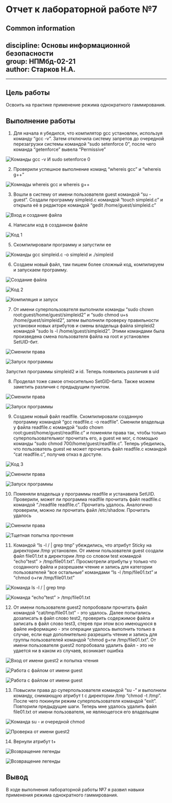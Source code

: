 # **Отчет к лабораторной работе №7**
## **Common information**
discipline: Основы информационной безопасности  
group: НПМбд-02-21  
author: Старков Н.А.
---
---
## **Цель работы**

Освоить на практике применение режима однократного гаммирования.

## **Выполнение работы**

1) Для начала я убедился, что компилятор gcc установлен, используя команду “gcc -v”. Затем отключила систему запретов до очередной перезагрузки системы
командой “sudo setenforce 0”, после чего команда “getenforce” вывела “Permissive”

![Команды gcc -v И sudo setenforce 0](image/1.png)

2) Проверили успешное выполнение команд “whereis gcc” и “whereis g++”

![Комнады whereis gcc и whereis g++ ](image/2.png)

3) Вошли в систему от имени пользователя guest командой “su - guest”. Создали программу simpleid.c командой “touch simpleid.c” и открыла её в редакторе командой “gedit /home/guest/simpleid.c”

![Вход и создание файла](image/3.png)

4) Написали код в созданном файле

![Код 1](image/4.png)

5) Скомпилировали программу и запустили ее 

![Команды gcc simpleid.c -o simpleid и ./simpleid](image/5.png)

6) Создаем новый файл, там пишем более сложный код, компилируем и запускаем программу.

![Создание файла](image/6.png)

![Код 2](image/7.png)

![Компиляция и запуск](image/8.png)

7) От имени суперпользователя выполнили команды “sudo chown root:guest/home/guest/simpleid2” и “sudo chmod u+s /home/guest/simpleid2”, затем выполнили проверку правильности установки новых атрибутов и смены владельца файла simpleid2 командой “sudo ls -l /home/guest/simpleid2”. Этими командами была произведена смена пользователя файла на root и установлен SetUID-бит.

![Сменили права](image/9.png)

![Запуск программы](image/10.png)

Запустил программы simpleid2 и id. Теперь появились различия в uid

8) Проделал тоже самое относительно SetGID-бита. Также можем заметить различия с предыдущим пунктом.

![Сменили права](image/11.png)

![Запуск программы](image/12.png)

9) Создаем новый файл readfile. Скомпилировали созданную программу командой “gcc readfile.c -o readfile”. Сменили владельца у файла readfile.c командой “sudo chown root:guest/home/guest/readfile.c” и поменяли права так, чтобы только суперпользовательмог прочитать его, а guest не мог, с помощью команды “sudo chmod 700/home/guest/readfile.c”. Теперь убедились, что пользователь guest не может
прочитать файл readfile.c командой “cat readfile.c”, получив отказ в доступе.

![Код 3](image/13.png)

![Сменили права](image/14.png)

![Запуск программы](image/15.png)

10) Поменяли владельца у программы readfile и устанавила SetUID. Проверили, может ли программа readfile прочитать файл readfile.c командой “./readfile readfile.c”. Прочитать удалось. Аналогично проверили, можно ли прочитать файл /etc/shadow. Прочитать удалось

![Сменили права](image/16.png)

![Тщетная попытка прочтения](image/17.png)

11) Командой “ls -l / | grep tmp” убеждились, что атрибут Sticky на директории /tmp установлен. От имени пользователя guest создали файл file01.txt в директории /tmp со словом test командой “echo”test” > /tmp/file01.txt”. Просмотрели атрибуты у только что созданного файла и разрешаем чтение и запись для категории пользователей “все остальные” командами “ls -l /tmp/file01.txt” и “chmod o+rw
/tmp/file01.txt”

![Команда ls -l / | grep tmp](image/18.png)

![Команда “echo”test” > /tmp/file01.txt](image/19.png)

12) От имени пользователя guest2 попробовали прочитать файл командой “cat/tmp/file01.txt” - это удалось. Далее попытались дозаписать в файл слово test2, проверить содержимое файла и записать в файл слово test3, стерев при этом всю имеющуюся в файле информацию - эти операции удалось выполнить только в случае, если еще дополнительно разрешить чтение и запись для группы пользователей командой “chmod g+rw /tmp/file01.txt”. От имени пользователя guest2 попробовала удалить файл - это не удается ни в каком из случаев, возникает ошибка

![Вход от имени guest2 и попытка чтения](image/20.png)

![Работа с файлом от имени guest](image/21.png)

![Работа с файлом от имени guest](image/22.png)

13) Повысили права до суперпользователя командой “su -” и выполнили команду, снимающую атрибут t с директории /tmp “chmod -t /tmp”. После чего покинули режим суперпользователя командой “exit”. Повторили предыдущие шаги. Теперь мне удалось удалить файл file01.txt от имени пользователя, не являющегося его владельцем

![Команда su - и очередной chmod](image/23.png)

![Проверка от имени guest2](image/24.png)

14) Вернули атрибут t+

![Возвращение легенды](image/25.png)

![Возвращение легенды](image/26.png)


## **Вывод**
В ходе выполнения лабораторной работы №7 я развил навыки применения режима однократного гаммирования.


